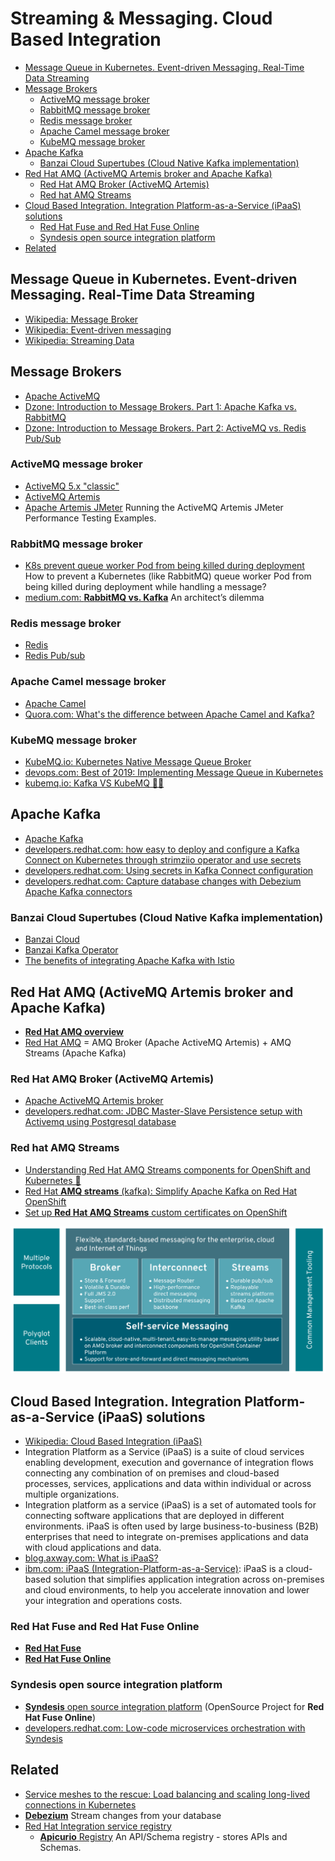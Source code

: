 # Streaming & Messaging. Cloud Based Integration
- [Message Queue in Kubernetes. Event-driven Messaging. Real-Time Data Streaming](#message-queue-in-kubernetes-event-driven-messaging-real-time-data-streaming)
- [Message Brokers](#message-brokers)
    - [ActiveMQ message broker](#activemq-message-broker)
    - [RabbitMQ message broker](#rabbitmq-message-broker)
    - [Redis message broker](#redis-message-broker)
    - [Apache Camel message broker](#apache-camel-message-broker)
    - [KubeMQ message broker](#kubemq-message-broker)
- [Apache Kafka](#apache-kafka)
    - [Banzai Cloud Supertubes (Cloud Native Kafka implementation)](#banzai-cloud-supertubes-cloud-native-kafka-implementation)
- [Red Hat AMQ (ActiveMQ Artemis broker and Apache Kafka)](#red-hat-amq-activemq-artemis-broker-and-apache-kafka)
    - [Red Hat AMQ Broker (ActiveMQ Artemis)](#red-hat-amq-broker-activemq-artemis)
    - [Red hat AMQ Streams](#red-hat-amq-streams)
- [Cloud Based Integration. Integration Platform-as-a-Service (iPaaS) solutions](#cloud-based-integration-integration-platform-as-a-service-ipaas-solutions)
	- [Red Hat Fuse and Red Hat Fuse Online](#red-hat-fuse-and-red-hat-fuse-online)
	- [Syndesis open source integration platform](#syndesis-open-source-integration-platform)
- [Related](#related)

## Message Queue in Kubernetes. Event-driven Messaging. Real-Time Data Streaming
- [Wikipedia: Message Broker](https://en.wikipedia.org/wiki/Message_broker)
- [Wikipedia: Event-driven messaging](https://en.wikipedia.org/wiki/Event-driven_messaging)
- [Wikipedia: Streaming Data](https://en.wikipedia.org/wiki/Streaming_data)

## Message Brokers
- [Apache ActiveMQ](https://activemq.apache.org/)
- [Dzone: Introduction to Message Brokers. Part 1: Apache Kafka vs. RabbitMQ](https://dzone.com/articles/introduction-to-message-brokers-part-1-apache-kafk)
- [Dzone: Introduction to Message Brokers. Part 2: ActiveMQ vs. Redis Pub/Sub](https://dzone.com/articles/introduction-to-message-brokers-part-2-activemq-vs)

### ActiveMQ message broker
- [ActiveMQ 5.x "classic"](https://activemq.apache.org/components/classic/)
- [ActiveMQ Artemis](https://activemq.apache.org/components/artemis/)
- [Apache Artemis JMeter](https://github.com/apache/activemq-artemis/tree/master/examples/perf/jmeter) Running the ActiveMQ Artemis JMeter Performance Testing Examples.

### RabbitMQ message broker
- [K8s prevent queue worker Pod from being killed during deployment](https://itnext.io/k8s-prevent-queue-worker-pod-from-being-killed-during-deployment-4252ea7c13f6) How to prevent a Kubernetes (like RabbitMQ) queue worker Pod from being killed during deployment while handling a message?
- [medium.com: **RabbitMQ vs. Kafka**](https://medium.com/better-programming/rabbitmq-vs-kafka-1ef22a041793) An architect’s dilemma

### Redis message broker
- [Redis](https://redis.io/)
- [Redis Pub/sub](https://redis.io/topics/pubsub)

### Apache Camel message broker
- [Apache Camel](https://camel.apache.org/)
- [Quora.com: What's the difference between Apache Camel and Kafka?](https://www.quora.com/Whats-the-difference-between-Apache-Camel-and-Kafka)

### KubeMQ message broker
- [KubeMQ.io: Kubernetes Native Message Queue Broker](https://kubemq.io/)
- [devops.com: Best of 2019: Implementing Message Queue in Kubernetes](https://devops.com/implementing-message-queue-in-kubernetes/)
- [kubemq.io: Kafka VS KubeMQ 🌟🌟](https://kubemq.io/kafka-vs-kubemq/)

## Apache Kafka
- [Apache Kafka](https://kafka.apache.org/)
- [developers.redhat.com: how easy to deploy and configure a Kafka Connect on Kubernetes through strimziio operator and use secrets](https://developers.redhat.com/blog/2020/02/14/using-secrets-in-apache-kafka-connect-configuration/)
- [developers.redhat.com: Using secrets in Kafka Connect configuration](https://developers.redhat.com/blog/2020/02/14/using-secrets-in-apache-kafka-connect-configuration/)
- [developers.redhat.com: Capture database changes with Debezium Apache Kafka connectors](https://developers.redhat.com/blog/2020/04/14/capture-database-changes-with-debezium-apache-kafka-connectors/)

### Banzai Cloud Supertubes (Cloud Native Kafka implementation)
- [Banzai Cloud](https://banzaicloud.com/)
- [Banzai Kafka Operator](https://github.com/banzaicloud/kafka-operator)
- [The benefits of integrating Apache Kafka with Istio](https://banzaicloud.com/blog/kafka-on-istio-benefits/)

## Red Hat AMQ (ActiveMQ Artemis broker and Apache Kafka)
- [**Red Hat AMQ overview**](https://developers.redhat.com/products/amq/overview)
- [Red Hat AMQ](https://www.redhat.com/en/technologies/jboss-middleware/amq) = AMQ Broker (Apache ActiveMQ Artemis) + AMQ Streams (Apache Kafka)

### Red Hat AMQ Broker (ActiveMQ Artemis)
- [Apache ActiveMQ Artemis broker](https://activemq.apache.org/components/artemis/)
- [developers.redhat.com: JDBC Master-Slave Persistence setup with Activemq using Postgresql database](https://developers.redhat.com/blog/2017/10/05/jdbc-master-slave-persistence-setup-activemq-using-postgresql-database)

### Red hat AMQ Streams
- [Understanding Red Hat AMQ Streams components for OpenShift and Kubernetes 🌟](https://developers.redhat.com/blog/2019/12/04/understanding-red-hat-amq-streams-components-for-openshift-and-kubernetes-part-1/)
- [Red Hat **AMQ streams** (kafka): Simplify Apache Kafka on Red Hat OpenShift](https://www.redhat.com/en/resources/amq-streams-datasheet)
- [Set up **Red Hat AMQ Streams** custom certificates on OpenShift](https://developers.redhat.com/blog/2020/04/01/set-up-red-hat-amq-streams-custom-certificates-on-openshift-update/)

[![Red Hat AMQ overview](images/AMQ-in-a-nutshell-2019.png)](https://developers.redhat.com/products/amq/overview)

## Cloud Based Integration. Integration Platform-as-a-Service (iPaaS) solutions 
- [Wikipedia: Cloud Based Integration (iPaaS)](https://en.wikipedia.org/wiki/Cloud-based_integration)
- Integration Platform as a Service (iPaaS) is a suite of cloud services enabling development, execution and governance of integration flows connecting any combination of on premises and cloud-based processes, services, applications and data within individual or across multiple organizations.
- Integration platform as a service (iPaaS) is a set of automated tools for connecting software applications that are deployed in different environments. iPaaS is often used by large business-to-business (B2B) enterprises that need to integrate on-premises applications and data with cloud applications and data.
- [blog.axway.com: What is iPaaS?](https://blog.axway.com/hybrid-integration/whats-ipaas)
- [ibm.com: iPaaS (Integration-Platform-as-a-Service)](https://www.ibm.com/cloud/learn/ipaas): iPaaS is a cloud-based solution that simplifies application integration across on-premises and cloud environments, to help you accelerate innovation and lower your integration and operations costs.

### Red Hat Fuse and Red Hat Fuse Online
- [**Red Hat Fuse**](https://www.redhat.com/en/technologies/jboss-middleware/fuse)
- [**Red Hat Fuse Online**](https://www.redhat.com/en/technologies/jboss-middleware/fuse-online)
    
### Syndesis open source integration platform 
- [**Syndesis** open source integration platform](https://syndesis.io/) (OpenSource Project for **Red Hat Fuse Online**)
- [developers.redhat.com: Low-code microservices orchestration with Syndesis](https://developers.redhat.com/blog/2020/03/25/low-code-microservices-orchestration-with-syndesis/)

## Related
- [Service meshes to the rescue: Load balancing and scaling long-lived connections in Kubernetes](https://learnk8s.io/kubernetes-long-lived-connections)
- [**Debezium**](https://debezium.io/) Stream changes from your database
- [Red Hat Integration service registry](https://developers.redhat.com/blog/2019/12/16/getting-started-with-red-hat-integration-service-registry/)
    - [**Apicurio** Registry](https://github.com/apicurio/apicurio-registry) An API/Schema registry - stores APIs and Schemas.
